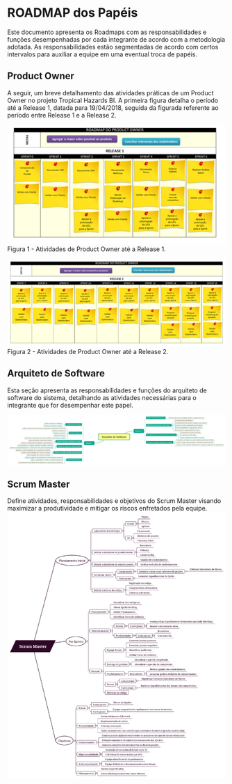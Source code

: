 # ROADMAP dos Papéis
Este documento apresenta os Roadmaps com as responsabilidades e funções desempenhadas por cada integrante de acordo com a metodologia adotada. As responsabilidades estão segmentadas de acordo com certos intervalos para auxiliar a equipe em uma eventual troca de papéis.


## Product Owner

A seguir, um breve detalhamento das atividades práticas de um Product Owner no projeto Tropical Hazards BI. A primeira figura detalha o período até a Release 1, datada para 19/04/2018, seguida da figurada referente ao período entre Release 1 e a Release 2.

![Roadmap_PO_R1](Imagens/PAPEL_PO_R1.png)
Figura 1 - Atividades de Product Owner até a Release 1.

![Roadmap_PO_R2](Imagens/PAPEL_PO_R2.png)
Figura 2 - Atividades de Product Owner até a Release 2.


## Arquiteto de Software
Esta seção apresenta as responsabilidades e funções do arquiteto de software do sistema, detalhando as atividades necessárias para o integrante que for desempenhar este papel.

![Roadmap_arquiteto](Imagens/PAPEL_ARQUITETO.png)


## Scrum Master
Define atividades, responsabilidades e objetivos do Scrum Master visando maximizar a produtividade e mitigar os riscos enfretados pela equipe. 
<img src="Imagens/scrum_master.png" class="responsive-img">
